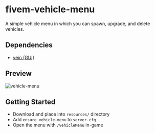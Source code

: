 # fivem-vehicle-menu
A simple vehicle menu in which you can spawn, upgrade, and delete vehicles.

## Dependencies
- [vein (GUI)](https://github.com/warxander/vein)

## Preview
![vehicle-menu](https://user-images.githubusercontent.com/88259422/173255922-7a5beda8-fdfa-4004-93be-d63bb1647e0d.png)

## Getting Started
- Download and place into `resources/` directory
- Add `ensure vehicle-menu` to `server.cfg`
- Open the menu with `/vehicleMenu` in-game
